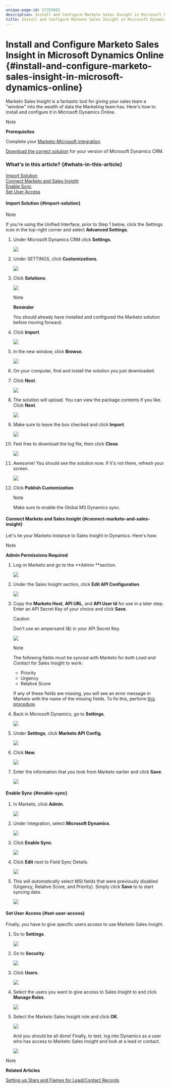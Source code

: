 ```yaml
---
unique-page-id: 37355602
description: Install and Configure Marketo Sales Insight in Microsoft Dynamics Online - Marketo Docs - Product Documentation
title: Install and Configure Marketo Sales Insight in Microsoft Dynamics Online
---
```


# Install and Configure Marketo Sales Insight in Microsoft Dynamics Online {#install-and-configure-marketo-sales-insight-in-microsoft-dynamics-online}

Marketo Sales Insight is a fantastic tool for giving your sales team a "window" into the wealth of data the Marketing team has. Here's how to install and configure it in Microsoft Dynamics Online.

>[!NOTE]
>
>**Prerequisites**
>
>Complete your [Marketo-Microsoft integration](http://docs.marketo.com/x/E4A2).
>
>[Download the correct solution](http://docs.marketo.com/x/LoJo) for your version of Microsoft Dynamics CRM.

### What's in this article? {#whats-in-this-article}

[Import Solution](#import-solution)  
[Connect Marketo and Sales Insight](#connect-marketo-and-sales-insight)  
[Enable Sync](#enable-sync)  
[Set User Access](#set-user-access)

#### Import Solution {#import-solution}

>[!NOTE]
>
>If you're using the Unified Interface, prior to Step 1 below, click the Settings icon in the top-right corner and select **Advanced Settings**.

1. Under Microsoft Dynamics CRM click **Settings**.

   ![](assets/image2014-12-12-9-3a4-3a56-1.png)

1. Under SETTINGS, click **Customizations**.

   ![](assets/image2015-4-29-14-3a22-3a1-1.png)

1. Click **Solutions**.

   ![](assets/image2014-12-12-9-3a5-3a17-1.png)

   >[!NOTE]
   >
   >**Reminder**
   >
   >
   >You should already have installed and configured the Marketo solution before moving forward.

1. Click **Import**.

   ![](assets/image2014-12-12-9-3a5-3a27-1.png)

1. In the new window, click **Browse**.

   ![](assets/image2014-12-12-9-3a5-3a36-1.png)

1. On your computer, find and install the solution you just downloaded.
1. Click **Next**.

   ![](assets/seven.png)

1. The solution will upload. You can view the package contents if you like. Click **Next**.

   ![](assets/image2014-12-12-9-3a6-3a10-1.png)

1. Make sure to leave the box checked and click **Import**.

   ![](assets/image2014-12-12-9-3a6-3a19-1.png)

1. Feel free to download the log file, then click **Close**.

   ![](assets/image2014-12-12-9-3a6-3a29-1.png)

1. Awesome! You should see the solution now. If it's not there, refresh your screen.

   ![](assets/eleven.png)

1. Click **Publish Customization**.

   >[!NOTE]
   >
   >Make sure to enable the Global MS Dynamics sync.

#### Connect Marketo and Sales Insight {#connect-marketo-and-sales-insight}

Let's tie your Marketo instance to Sales Insight in Dynamics. Here's how:

>[!NOTE]
>
>**Admin Permissions Required**

1. Log-in Marketo and go to the **Admin **section.

   ![](assets/image2014-12-12-9-3a6-3a50-1.png)

1. Under the Sales Insight section, click **Edit API Configuration**.

   ![](assets/image2014-12-12-9-3a7-3a0-1.png)

1. Copy the **Marketo Host**, **API URL**, and **API User Id** for use in a later step. Enter an API Secret Key of your choice and click **Save**.

   >[!CAUTION]
   >
   >Don't use an ampersand (&) in your API Secret Key.

   ![](assets/image2014-12-12-9-3a7-3a9-1.png)

   >[!NOTE]
   >
   >The following fields must be synced with Marketo for *both Lead and Contact* for Sales Insight to work:
   >
   >    
   >    
   >    * Priority 
   >    * Urgency
   >    * Relative Score
   >    
   >    
   >If any of these fields are missing, you will see an error message in Marketo with the name of the missing fields. To fix this, perform [this procedure](../../../../product-docs/marketo-sales-insight/msi-for-microsoft-dynamics/setting-up-and-using/required-fields-for-syncing-marketo-with-dynamics.md).

1. Back in Microsoft Dynamics, go to **Settings**.

   ![](assets/image2014-12-12-9-3a7-3a25-1.png)

1. Under **Settings**, click **Marketo API Config**.

   ![](assets/image2014-12-12-9-3a7-3a34-1.png)

1. Click **New**.

   ![](assets/image2014-12-12-9-3a8-3a8-1.png)

1. Enter the information that you took from Marketo earlier and click **Save**.

   ![](assets/image2014-12-12-9-3a8-3a17-1.png)

#### Enable Sync {#enable-sync}

1. In Marketo, click **Admin**.

   ![](assets/enable-one.png)

1. Under Integration, select **Microsoft Dynamics**.

   ![](assets/enable-two.png)

1. Click **Enable Sync**.

   ![](assets/enable-three.png)

1. Click **Edit** next to Field Sync Details.

   ![](assets/enable-four.png)

1. This will *automatically* select MSI fields that were previously disabled (Urgency, Relative Score, and Priority). Simply click **Save** to to start syncing data.

   ![](assets/enable-five.png)

#### Set User Access {#set-user-access}

Finally, you have to give specific users access to use Marketo Sales Insight.

1. Go to **Settings**.

   ![](assets/image2014-12-12-9-3a8-3a34-1.png)

1. Go to **Security**.

   ![](assets/image2015-4-29-14-3a56-3a33-1.png)

1. Click **Users**.

   ![](assets/image2015-4-29-14-3a57-3a46-1.png)

1. Select the users you want to give access to Sales Insight to and click **Manage Roles**.

   ![](assets/image2015-4-29-14-3a59-3a31-1.png)

1. Select the Marketo Sales Insight role and click **OK**.

   ![](assets/image2014-12-12-9-3a9-3a22-1.png)

   And you should be all done! Finally, to test, log into Dynamics as a user who has access to Marketo Sales Insight and look at a lead or contact.

   ![](assets/image2015-4-29-15-3a2-3a27-1.png)

>[!NOTE]
>
>**Related Articles**
>
>[Setting up Stars and Flames for Lead/Contact Records](http://docs.marketo.com/x/BICMAg)

